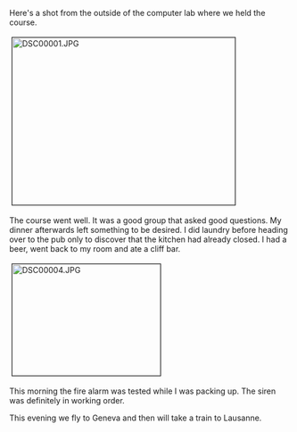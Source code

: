 Here's a shot from the outside of the computer lab where we held the course.

<img src="http://userprimary.net/user/wp-content/uploads/2007/04/DSC00001-4.jpg" height="300" width="400" border="1" hspace="4" vspace="4" alt="DSC00001.JPG" title="DSC00001.JPG" />

The course went well.  It was a good group that asked good questions.  My dinner afterwards left something to be desired.  I did laundry before heading over to the pub only to discover that the kitchen had already closed.  I had a beer, went back to my room and ate a cliff bar.


<img src="http://userprimary.net/user/wp-content/uploads/2007/04/DSC00004-1.jpg" height="200" width="266" border="1" hspace="4" vspace="4" alt="DSC00004.JPG" title="DSC00004.JPG" />

This morning the fire alarm was tested while I was packing up.  The siren was definitely in working order.

This evening we fly to Geneva and then will take a train to Lausanne.

